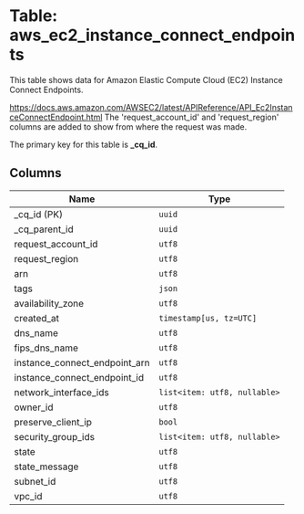 # Table: aws_ec2_instance_connect_endpoints

This table shows data for Amazon Elastic Compute Cloud (EC2) Instance Connect Endpoints.

https://docs.aws.amazon.com/AWSEC2/latest/APIReference/API_Ec2InstanceConnectEndpoint.html
The 'request_account_id' and 'request_region' columns are added to show from where the request was made.

The primary key for this table is **_cq_id**.

## Columns

| Name          | Type          |
| ------------- | ------------- |
|_cq_id (PK)|`uuid`|
|_cq_parent_id|`uuid`|
|request_account_id|`utf8`|
|request_region|`utf8`|
|arn|`utf8`|
|tags|`json`|
|availability_zone|`utf8`|
|created_at|`timestamp[us, tz=UTC]`|
|dns_name|`utf8`|
|fips_dns_name|`utf8`|
|instance_connect_endpoint_arn|`utf8`|
|instance_connect_endpoint_id|`utf8`|
|network_interface_ids|`list<item: utf8, nullable>`|
|owner_id|`utf8`|
|preserve_client_ip|`bool`|
|security_group_ids|`list<item: utf8, nullable>`|
|state|`utf8`|
|state_message|`utf8`|
|subnet_id|`utf8`|
|vpc_id|`utf8`|